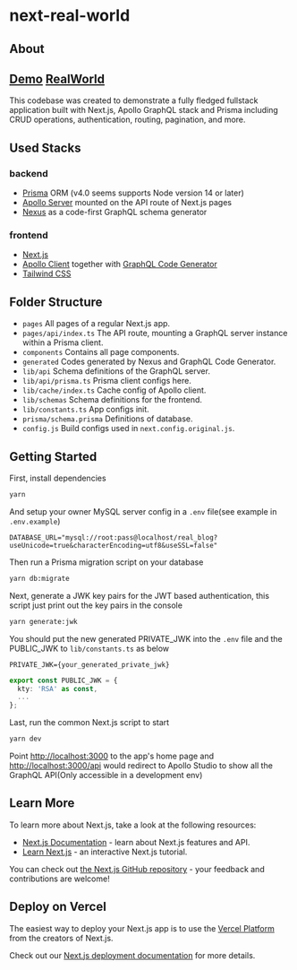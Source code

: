 # next-real-world

## About

## [Demo] [RealWorld]

This codebase was created to demonstrate a fully fledged fullstack application built with Next.js, Apollo GraphQL stack and Prisma including CRUD operations, authentication, routing, pagination, and more.

## Used Stacks

### backend

- [Prisma] ORM (v4.0 seems supports Node version 14 or later)
- [Apollo Server] mounted on the API route of Next.js pages
- [Nexus] as a code-first GraphQL schema generator

### frontend

- [Next.js]
- [Apollo Client] together with [GraphQL Code Generator]
- [Tailwind CSS]

## Folder Structure

- `pages` All pages of a regular Next.js app.
- `pages/api/index.ts`  The API route, mounting a GraphQL server instance within a Prisma client.
- `components` Contains all page components.
- `generated` Codes generated by Nexus and GraphQL Code Generator.
- `lib/api` Schema definitions of the GraphQL server.
- `lib/api/prisma.ts` Prisma client configs here.
- `lib/cache/index.ts` Cache config of Apollo client.
- `lib/schemas` Schema definitions for the frontend.
- `lib/constants.ts` App configs init.
- `prisma/schema.prisma` Definitions of database.
- `config.js` Build configs used in `next.config.original.js`.

## Getting Started

First, install dependencies

```bash
yarn
```

And setup your owner MySQL server config in a `.env` file(see example in `.env.example`)

```env
DATABASE_URL="mysql://root:pass@localhost/real_blog?useUnicode=true&characterEncoding=utf8&useSSL=false"
```

Then run a Prisma migration script on your database

```bash
yarn db:migrate
```

Next, generate a JWK key pairs for the JWT based authentication, this script just print out the key pairs in the console

```bash
yarn generate:jwk
```

You should put the new generated PRIVATE_JWK into the `.env` file and the PUBLIC_JWK to `lib/constants.ts` as below

```env
PRIVATE_JWK={your_generated_private_jwk}
```

```typescript
export const PUBLIC_JWK = {
  kty: 'RSA' as const,
  ...
};
```

Last, run the common Next.js script to start

```bash
yarn dev
```

Point [http://localhost:3000](http://localhost:3000) to the app's home page and [http://localhost:3000/api](http://localhost:3000/api) would redirect to Apollo Studio to show all the GraphQL API(Only accessible in a development env)

## Learn More

To learn more about Next.js, take a look at the following resources:

- [Next.js Documentation](https://nextjs.org/docs) - learn about Next.js features and API.
- [Learn Next.js](https://nextjs.org/learn) - an interactive Next.js tutorial.

You can check out [the Next.js GitHub repository](https://github.com/vercel/next.js/) - your feedback and contributions are welcome!

## Deploy on Vercel

The easiest way to deploy your Next.js app is to use the [Vercel Platform](https://vercel.com/new?utm_medium=default-template&filter=next.js&utm_source=create-next-app&utm_campaign=create-next-app-readme) from the creators of Next.js.

Check out our [Next.js deployment documentation](https://nextjs.org/docs/deployment) for more details.

[Demo]:https://next-real-world.vercel.app
[RealWorld]:https://github.com/gothinkster/realworld
[Prisma]:https://github.com/prisma/prisma
[Apollo Server]:https://github.com/apollographql/apollo-server
[Apollo Client]:https://github.com/apollographql/apollo-client
[Nexus]:https://github.com/graphql-nexus/nexus
[GraphQL Code Generator]:https://github.com/dotansimha/graphql-code-generator
[Tailwind CSS]:https://github.com/tailwindlabs/tailwindcss
[Next.js]:https://github.com/vercel/next.js

